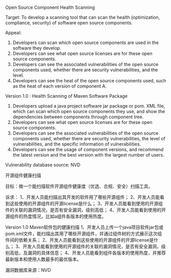 Open Source Component Health Scanning

Target: To develop a scanning tool that can scan the health (optimization, compliance, security) of software open source components.

Appeal:
1. Developers can scan which open source components are used in the software they develop.
2. Developers can see what open source licenses are for these open source components.
3. Developers can see the associated vulnerabilities of the open source components used, whether there are security vulnerabilities, and the level.
4. Developers can see the heat of the open source components used, such as the heat of each version of component A.

Version 1.0 : Health Scanning of Maven Software Package
1. Developers upload a java project software jar package or pom. XML file, which can scan which open source components they use, and show the dependencies between components through component tree.
2. Developers can see what open source licenses are for these open source components.
3. Developers can see the associated vulnerabilities of the open source components used, whether there are security vulnerabilities, the level of vulnerabilities, and the specific information of vulnerabilities.
4. Developers can see the usage of component versions, and recommend the latest version and the best version with the largest number of users.

Vulnerability database source: NVD

开源组件健康扫描

目标：做一个能扫描软件开源组件健康度（优选、合规、安全）扫描工具。

诉求：
1、开发人员能扫描出其开发的软件用了哪些开源组件；
2、开发人员能看到这些使用的开源组件的开源license是什么；
3、开发人员能看到使用的开源组件的关联的漏洞情况，是否有安全漏洞，级别高低；
4、开发人员能看到使用的开源组件的热度情况，比如a组件各版本的使用热度。

Version 1.0  Maven软件包的健康扫描
1、开发人员上传一个java项目软件jar包或pom.xml文件，能扫描出其用了哪些开源组件，并通过组件树的方式展示这次组件间的依赖关系；
2、开发人员能看到这些使用的开源组件的开源license是什么；
3、开发人员能看到使用的开源组件的关联的漏洞情况，是否有安全漏洞，级别高低，及漏洞的具体信息；
4、开发人员能看到组件各版本的使用热度，并推荐最新版本和使用人数最多的最优版本。

漏洞数据库来源：NVD

